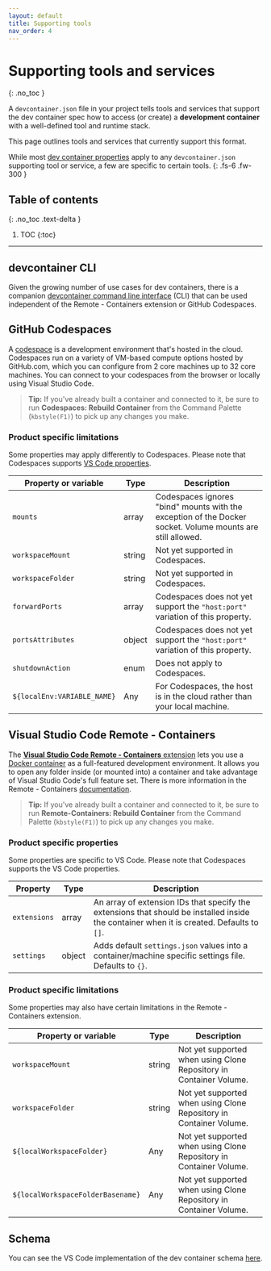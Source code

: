 ```yaml
---
layout: default
title: Supporting tools
nav_order: 4
---
```


# Supporting tools and services
{: .no_toc }


A `devcontainer.json` file in your project tells tools and services that support the dev container spec how to access (or create) a **development container** with a well-defined tool and runtime stack. 

This page outlines tools and services that currently support this format.

While most [dev container properties](json-reference.md) apply to any `devcontainer.json` supporting tool or service, a few are specific to certain tools.
{: .fs-6 .fw-300 }

## Table of contents
{: .no_toc .text-delta }

1. TOC
{:toc}

---


## devcontainer CLI

Given the growing number of use cases for dev containers, there is a companion [devcontainer command line interface](https://code.visualstudio.com/docs/remote/devcontainer-cli) (CLI) that can be used independent of the Remote - Containers extension or GitHub Codespaces.

## GitHub Codespaces

A [codespace](https://docs.github.com/en/codespaces/overview) is a development environment that's hosted in the cloud. Codespaces run on a variety of VM-based compute options hosted by GitHub.com, which you can configure from 2 core machines up to 32 core machines. You can connect to your codespaces from the browser or locally using Visual Studio Code.

> **Tip:** If you've already built a container and connected to it, be sure to run **Codespaces: Rebuild Container** from the Command Palette (`kbstyle(F1)`) to pick up any changes you make.

### Product specific limitations

Some properties may apply differently to Codespaces. Please note that Codespaces supports [VS Code properties](#visual-studio-code-remote---containers).

| Property or variable | Type | Description |
|----------|---------|----------------------|
| `mounts` | array | Codespaces ignores "bind" mounts with the exception of the Docker socket. Volume mounts are still allowed.|
| `workspaceMount` | string | Not yet supported in Codespaces. |
| `workspaceFolder` | string | Not yet supported in Codespaces. |
| `forwardPorts` | array | Codespaces does not yet support the `"host:port"` variation of this property. |
| `portsAttributes` | object | Codespaces does not yet support the `"host:port"` variation of this property.|
| `shutdownAction` | enum | Does not apply to Codespaces. |
| `${localEnv:VARIABLE_NAME}` | Any | For Codespaces, the host is in the cloud rather than your local machine.|

## Visual Studio Code Remote - Containers

The [**Visual Studio Code Remote - Containers** extension](https://marketplace.visualstudio.com/items?itemName=ms-vscode-remote.remote-containers) lets you use a [Docker container](https://docker.com) as a full-featured development environment. It allows you to open any folder inside (or mounted into) a container and take advantage of Visual Studio Code's full feature set. There is more information in the Remote - Containers [documentation](https://code.visualstudio.com/docs/remote/containers).

> **Tip:** If you've already built a container and connected to it, be sure to run **Remote-Containers: Rebuild Container** from the Command Palette (`kbstyle(F1)`) to pick up any changes you make.

### Product specific properties

Some properties are specific to VS Code. Please note that Codespaces supports the VS Code properties.

| Property | Type | Description |
|----------|------|-------------|
| `extensions` | array | An array of extension IDs that specify the extensions that should be installed inside the container when it is created. Defaults to `[]`. |
| `settings` | object | Adds default `settings.json` values into a container/machine specific settings file. Defaults to `{}`. |

### Product specific limitations

Some properties may also have certain limitations in the Remote - Containers extension.

| Property or variable | Type | Description |
|----------|------|-------------|
| `workspaceMount` | string | Not yet supported when using Clone Repository in Container Volume. |
| `workspaceFolder` | string | Not yet supported when using Clone Repository in Container Volume. |
| `${localWorkspaceFolder}`  | Any | Not yet supported when using Clone Repository in Container Volume. |
| `${localWorkspaceFolderBasename}` | Any | Not yet supported when using Clone Repository in Container Volume. |

## Schema

You can see the VS Code implementation of the dev container schema [here](https://github.com/microsoft/vscode/blob/main/extensions/configuration-editing/schemas/devContainer.schema.src.json).